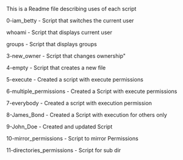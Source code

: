 This is a Readme file describing uses of each script

0-iam_betty - Script that switches the current user

whoami - Script that displays current user

groups - Script that displays groups

3-new_owner - Script that changes ownership"

4-empty - Script that creates a new file

5-execute - Created a script with execute permissions

6-multiple_permissions - Created a Script with execute permissions

7-everybody - Created a script with execution permission

8-James_Bond - Created a Script with execution for others only

9-John_Doe - Created and updated Script

10-mirror_permissions - Script to mirror Permissions

11-directories_permissions - Script for sub dir 
